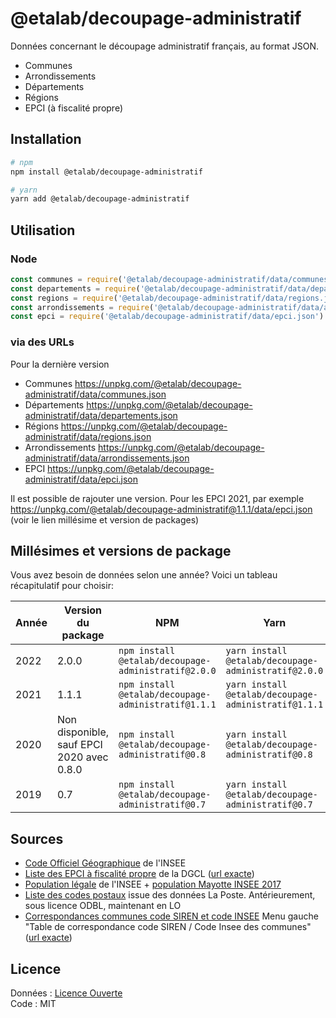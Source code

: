 # @etalab/decoupage-administratif

Données concernant le découpage administratif français, au format JSON.

- Communes
- Arrondissements
- Départements
- Régions
- EPCI (à fiscalité propre)

## Installation

```bash
# npm
npm install @etalab/decoupage-administratif

# yarn
yarn add @etalab/decoupage-administratif
```

## Utilisation

### Node

```js
const communes = require('@etalab/decoupage-administratif/data/communes.json')
const departements = require('@etalab/decoupage-administratif/data/departements.json')
const regions = require('@etalab/decoupage-administratif/data/regions.json')
const arrondissements = require('@etalab/decoupage-administratif/data/arrondissements.json')
const epci = require('@etalab/decoupage-administratif/data/epci.json')
```

### via des URLs

Pour la dernière version

- Communes https://unpkg.com/@etalab/decoupage-administratif/data/communes.json
- Départements https://unpkg.com/@etalab/decoupage-administratif/data/departements.json
- Régions https://unpkg.com/@etalab/decoupage-administratif/data/regions.json
- Arrondissements https://unpkg.com/@etalab/decoupage-administratif/data/arrondissements.json
- EPCI https://unpkg.com/@etalab/decoupage-administratif/data/epci.json

Il est possible de rajouter une version. Pour les EPCI 2021, par exemple https://unpkg.com/@etalab/decoupage-administratif@1.1.1/data/epci.json (voir le lien millésime et version de packages)

## Millésimes et versions de package

Vous avez besoin de données selon une année? Voici un tableau récapitulatif pour choisir:

| Année | Version du package                        | NPM                                               | Yarn                                               |
|-------|-------------------------------------------|---------------------------------------------------|----------------------------------------------------|
| 2022  | 2.0.0                                     | `npm install @etalab/decoupage-administratif@2.0.0` | `yarn install @etalab/decoupage-administratif@2.0.0` |
| 2021  | 1.1.1                                     | `npm install @etalab/decoupage-administratif@1.1.1` | `yarn install @etalab/decoupage-administratif@1.1.1` |
| 2020  | Non disponible, sauf EPCI 2020 avec 0.8.0 | `npm install @etalab/decoupage-administratif@0.8`   | `yarn install @etalab/decoupage-administratif@0.8`   |
| 2019  | 0.7                                       | `npm install @etalab/decoupage-administratif@0.7`   | `yarn install @etalab/decoupage-administratif@0.7`   |

## Sources

* [Code Officiel Géographique](https://insee.fr/fr/information/2560452) de l'INSEE
* [Liste des EPCI à fiscalité propre](https://www.collectivites-locales.gouv.fr/institutions/liste-et-composition-des-epci-fiscalite-propre) de la DGCL ([url exacte](https://www.collectivites-locales.gouv.fr/files/Accueil/DESL/2022/epcicom2022.xlsx))
* [Population légale](https://www.insee.fr/fr/statistiques/6011070?sommaire=6011075) de l'INSEE + [population Mayotte INSEE 2017](https://www.insee.fr/fr/statistiques/3291775?sommaire=2120838)
* [Liste des codes postaux](https://www.data.gouv.fr/fr/datasets/base-officielle-des-codes-postaux/) issue des données La Poste. Antérieurement, sous licence ODBL, maintenant en LO
* [Correspondances communes code SIREN et code INSEE](https://www.banatic.interieur.gouv.fr/V5/fichiers-en-telechargement/fichiers-telech.php) Menu gauche "Table de correspondance code SIREN / Code Insee des communes" ([url exacte](https://www.banatic.interieur.gouv.fr/V5/ressources/documents/document_reference/TableCorrespondanceSirenInsee.zip))

## Licence

Données : [Licence Ouverte](https://www.etalab.gouv.fr/licence-ouverte-open-licence)\
Code : MIT
